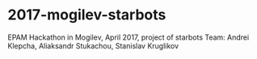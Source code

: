 # 2017-mogilev-starbots
EPAM Hackathon in Mogilev, April 2017, project of starbots
Team: Andrei Klepcha, Aliaksandr Stukachou, Stanislav Kruglikov
